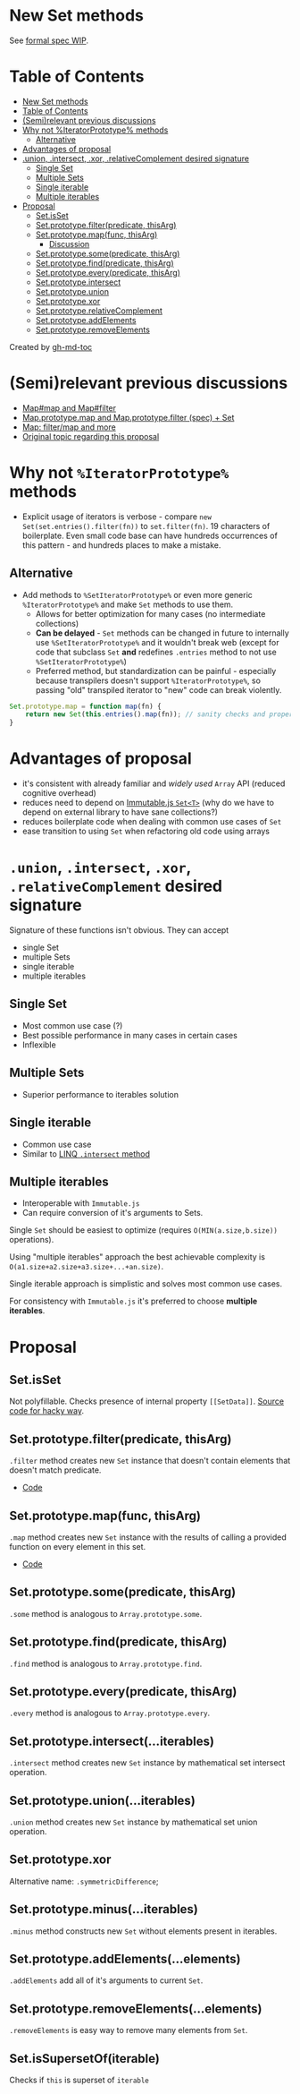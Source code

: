 # New Set methods

See [formal spec WIP](https://ginden.github.io/set-methods/).

Table of Contents
=================

  * [New Set methods](#new-set-methods)
  * [Table of Contents](#table-of-contents)
  * [(Semi)relevant previous discussions](#semirelevant-previous-discussions)
  * [Why not %IteratorPrototype% methods](#why-not-iteratorprototype-methods)
    * [Alternative](#alternative)
  * [Advantages of proposal](#advantages-of-proposal)
  * [.union, .intersect, .xor, .relativeComplement desired signature](#union-intersect-xor-relativecomplement-desired-signature)
    * [Single Set](#single-set)
    * [Multiple Sets](#multiple-sets)
    * [Single iterable](#single-iterable)
    * [Multiple iterables](#multiple-iterables)
  * [Proposal](#proposal)
    * [Set.isSet](#setisset)
    * [Set.prototype.filter(predicate, thisArg)](#setprototypefilterpredicate-thisarg)
    * [Set.prototype.map(func, thisArg)](#setprototypemapfunc-thisarg)
      * [Discussion](#discussion)
    * [Set.prototype.some(predicate, thisArg)](#setprototypesomepredicate-thisarg)
    * [Set.prototype.find(predicate, thisArg)](#setprototypefindpredicate-thisarg)
    * [Set.prototype.every(predicate, thisArg)](#setprototypeeverypredicate-thisarg)
    * [Set.prototype.intersect](#setprototypeintersect)
    * [Set.prototype.union](#setprototypeunion)
    * [Set.prototype.xor](#setprototypexor)
    * [Set.prototype.relativeComplement](#setprototyperelativecomplement)
    * [Set.prototype.addElements](#setprototypeaddelements)
    * [Set.prototype.removeElements](#setprototyperemoveelements)

Created by [gh-md-toc](https://github.com/ekalinin/github-markdown-toc)

# (Semi)relevant previous discussions

* [Map#map and Map#filter](https://github.com/tc39/ecma262/pull/13)
* [Map.prototype.map and Map.prototype.filter (spec) + Set](https://esdiscuss.org/notes/2014-11-19)
* [Map: filter/map and more](https://esdiscuss.org/topic/map-filter-map-and-more)
* [Original topic regarding this proposal](https://esdiscuss.org/topic/new-set-prototype-methods)

# Why not `%IteratorPrototype%` methods

* Explicit usage of iterators is verbose - compare `new Set(set.entries().filter(fn))` to `set.filter(fn)`. 19 characters of boilerplate.
Even small code base can have hundreds occurrences of this pattern - and hundreds places to make a mistake.

## Alternative

* Add methods to `%SetIteratorPrototype%` or even more generic `%IteratorPrototype%` and make `Set` methods to use them.
    * Allows for better optimization for many cases (no intermediate collections)
    * **Can be delayed** - `Set` methods can be changed in future to internally use `%SetIteratorPrototype%` and it wouldn't break web
    (except for code that subclass `Set` **and** redefines `.entries` method to not use `%SetIteratorPrototype%`)
   * Preferred method, but standardization can be painful - especially because transpilers doesn't support `%IteratorPrototype%`,
    so passing "old" transpiled iterator to "new" code can break violently.
    
    
```javascript
Set.prototype.map = function map(fn) {
    return new Set(this.entries().map(fn)); // sanity checks and proper constructor usage removed for readability purposes
}
```
 

# Advantages of proposal

* it's consistent with already familiar and *widely used* `Array` API (reduced cognitive overhead)
* reduces need to depend on [Immutable.js `Set<T>`](https://facebook.github.io/immutable-js/docs/#/Set) (why do we have to depend on external library to have sane collections?)
* reduces boilerplate code when dealing with common use cases of `Set`
* ease transition to using `Set` when refactoring old code using arrays

# `.union`, `.intersect`, `.xor`, `.relativeComplement` desired signature

Signature of these functions isn't obvious. They can accept
* single Set
* multiple Sets
* single iterable
* multiple iterables

## Single Set
* Most common use case (?)
* Best possible performance in many cases in certain cases
* Inflexible

## Multiple Sets
* Superior performance to iterables solution

## Single iterable
* Common use case
* Similar to [LINQ `.intersect` method](https://msdn.microsoft.com/en-us/library/bb460136(v=vs.100).aspx)

## Multiple iterables
* Interoperable with `Immutable.js`
* Can require conversion of it's arguments to Sets.

Single `Set` should be easiest to optimize (requires `O(MIN(a.size,b.size))` operations).

Using "multiple iterables" approach the best achievable complexity is `O(a1.size+a2.size+a3.size+...+an.size)`. 

Single iterable approach is simplistic and solves most common use cases.

For consistency with `Immutable.js` it's preferred to choose **multiple iterables**.

# Proposal

## Set.isSet


Not polyfillable. Checks presence of internal property ``[[SetData]]``. [Source code for hacky way](https://github.com/Ginden/set-methods/blob/master/polyfill.js#L11).

## Set.prototype.filter(predicate, thisArg)
`.filter` method creates new `Set` instance that doesn't contain elements that doesn't match predicate.
* [Code](https://github.com/Ginden/set-methods/blob/master/polyfill.js#L34)

## Set.prototype.map(func, thisArg)
`.map` method creates new `Set` instance with the results of calling a provided function on every element in this set.
* [Code](https://github.com/Ginden/set-methods/blob/master/polyfill.js#L46)

## Set.prototype.some(predicate, thisArg)
`.some` method is analogous to `Array.prototype.some`.

## Set.prototype.find(predicate, thisArg)
`.find` method is analogous to `Array.prototype.find`.

## Set.prototype.every(predicate, thisArg)
`.every` method is analogous to `Array.prototype.every`.

## Set.prototype.intersect(...iterables)
`.intersect` method creates new `Set` instance by mathematical set intersect operation.

## Set.prototype.union(...iterables)
`.union` method creates new `Set` instance by mathematical set union operation.

## Set.prototype.xor
Alternative name: `.symmetricDifference`;

## Set.prototype.minus(...iterables)
`.minus` method constructs new `Set` without elements present in iterables.

## Set.prototype.addElements(...elements)
`.addElements` add all of it's arguments to current `Set`.

## Set.prototype.removeElements(...elements)
`.removeElements` is easy way to remove many elements from `Set`.

## Set.isSupersetOf(iterable)
Checks if `this` is superset of `iterable`